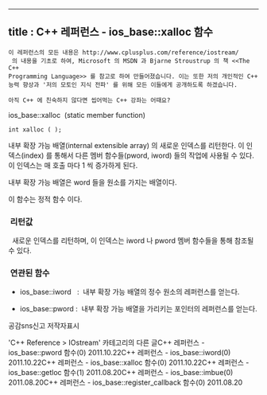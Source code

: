 ----------------
title : C++ 레퍼런스 - ios_base::xalloc 함수
--------------



```warning
이 레퍼런스의 모든 내용은 http://www.cplusplus.com/reference/iostream/
 의 내용을 기초로 하여, Microsoft 의 MSDN 과 Bjarne Stroustrup 의 책 <<The C++ 
Programming Language>> 를 참고로 하여 만들어졌습니다. 이는 또한 저의 개인적인 C++ 능력 향상과 '저의 모토인 지식 전파' 를 위해 모든 이들에게 공개하도록 하겠습니다.
```

```info
아직 C++ 에 친숙하지 않다면 씹어먹는 C++ 강좌는 어때요?
```


ios_base::xalloc  (static member function)




```info
int xalloc ( );
```


내부 확장 가능 배열(internal extensible array) 의 새로운 인덱스를 리턴한다. 
이 인덱스(index) 를 통해서 다른 멤버 함수들(pword, iword) 들의 작업에 사용될 수 있다. 이 인덱스는 매 호출 마다 1 씩 증가하게 된다. 

내부 확장 가능 배열은 word 들을 원소를 가지는 배열이다. 

이 함수는 정적 함수 이다.



###  리턴값


  새로운 인덱스를 리턴하며, 이 인덱스는 iword 나 pword 멤버 함수들을 통해 참조될 수 있다.



###  연관된 함수





* ios_base::iword
  :  내부 확장 가능 배열의 정수 원소의 레퍼런스를 얻는다.

* ios_base::pword
 :  내부 확장 가능 배열을 가리키는 포인터의 레퍼런스를 얻는다.





공감sns신고
저작자표시

'C++ Reference > IOstream' 카테고리의 다른 글C++ 레퍼런스 - ios_base::pword 함수(0)
2011.10.22C++ 레퍼런스 - ios_base::iword(0)
2011.10.22C++ 레퍼런스 - ios_base::xalloc 함수(0)
2011.10.22C++ 레퍼런스 - ios_base::getloc 함수(1)
2011.08.20C++ 레퍼런스 - ios_base::imbue(0)
2011.08.20C++ 레퍼런스 - ios_base::register_callback 함수(0)
2011.08.20

